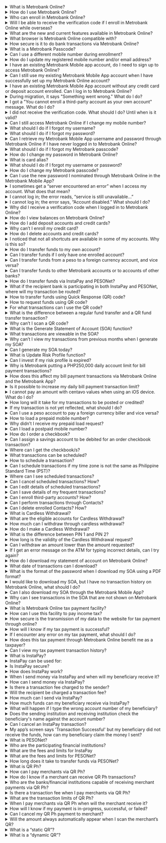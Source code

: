 <details>
  <summary>What is Metrobank Online?</summary>
  It is Metrobank’s new internet banking service that features enhanced user experience and interface, allowing customers to do various banking transactions conveniently, 24/7.
</details>

<details>
  <summary>How do I use Metrobank Online?</summary>
  Here are some how-to videos for the different features of Metrobank Online: [Metrobank Online How-To Videos](https://metrobank.com.ph/mbo-how-to).
</details>

<details>
  <summary>Who can enroll in Metrobank Online?</summary>
  Metrobank Online is available to individual Metrobank clients with:
  * A peso or foreign currency deposit account. However, please note that if you have a joint “AND/OR” account and In-Trust-For (ITF) account, you may only use Metrobank Online to view your account balance and transaction history.

  Reminder: You would need the following to enroll your account in Metrobank Online:

  1. Your active mobile number (postpaid or prepaid) registered with us where we can send an SMS verification code.

  2. Your active e-mail address registered with us where we can send an e-mail verification code.

  [Click here to view the step-by-step guide on how to sign-up for Metrobank Online.](https://metrobank.com.ph/articles/mbo-signup)

  Note: Non-individual account types that were not mentioned above cannot be enrolled in Metrobank Online and the Metrobank App.
</details>

<details>
  <summary>Will I be able to receive the verification code if I enroll in Metrobank Online while overseas?</summary>
  Yes, as long as the Philippine-issued mobile number you have registered is activated for international roaming. This is needed for you to receive the verification code, one-time password, and other SMS notifications for secure banking transactions.
</details>

<details>
  <summary>What are the new and current features available in Metrobank Online?</summary>
  You can:
  * Send money to other local banks via InstaPay and PESONet

  * Buy prepaid load

  * Request cardless withdrawal

  * Schedule transactions

  * Scan and generate QR code for fund transfers

  * Manage your investments in unit investment trust funds (UITFs)

  * Make a time deposit placement

  * Manage your investment portfolio with Wealth Manager

  You can continue enjoying existing functionalities like:
  * View account balance and transaction history

  * Bill payments

  * Move money to own and other Metrobank accounts

  * Order a checkbook

  * Download your Statement of Account (SOA)

  * Tax Payments

  Metrobank Online has also been designed to display better on browsers of smartphones, tablets, laptops, and other devices.
</details>

<details>
  <summary>What browser is Metrobank Online compatible with?</summary>
  Metrobank Online is best viewed in the latest browser versions of:
  * Safari
  * Mozilla Firefox
  * Google Chrome
  * Microsoft Edge
  * Samsung Internet
</details>

<details>
  <summary>How secure is it to do bank transactions via Metrobank Online?</summary>

  * All messages go through an encryption process to ensure security.

  * Only one login session can be active at a time.

  * Your username and password secure access to your account.

  * Email and SMS verification codes are sent to your registered email address and mobile number.

  * A 6-digit Metrobank passcode is required in every transaction.

  * Email and SMS notifications on activities and transactions are sent to your registered email address and mobile number.
</details>

<details>
  <summary>What is a Metrobank Passcode?</summary>
  A Metrobank Passcode is a new security feature of Metrobank Online. You are required to nominate a 6-digit code upon first log-in. You need to remember this passcode as it will be required to authenticate transactions in Metrobank Online. If you forgot your Metrobank Passcode, you can reset it by calling the Metrobank contact center at (02) 88-700-700.
</details>

<details>
  <summary>Can I use a different mobile number during enrollment?</summary>
  No. When signing up for Metrobank Online, you should use the mobile number you registered with the bank. If you need to update your mobile number, visit any Metrobank branch or request an update online [here](https://metrobank.com.ph/articles/update-your-info).
</details>

<details>
  <summary>How do I update my registered mobile number and/or email address?</summary>
  Go to the Metrobank branch of your account to have your customer information updated.

  For the requirements, please refer to [Update Your Info](https://www.metrobank.com.ph/articles/update-your-info).
</details>

<details>
  <summary>I have an existing Metrobank Mobile app account, do I need to sign up to access Metrobank Online?</summary>
  No, there is no need to sign up. Just log in to Metrobank Online using your existing username and password. In your first log-in, an account verification process will have to be completed. All enrolled accounts (own and third party), load prepaid, billers, and scheduled transactions are auto-enrolled in your Metrobank Online account. Scheduled transactions will be processed in Metrobank Online to avoid double debit. Make sure to check emails on how to upgrade are coming from us. It should always be from info.communications@metrobank.com.ph.
</details>

<details>
  <summary>Can I still use my existing Metrobank Mobile App account when I have successfully set up my Metrobank Online account?</summary>
  Yes, transactions performed in the Metrobank Mobile App and Metrobank Online will run independently. Doing the same transaction on the Metrobank Mobile App and Metrobank Online will cause double debit.
</details>

<details>
  <summary>I have an existing Metrobank Mobile App account without any credit card or deposit account enrolled. Can I log in to Metrobank Online?</summary>
  No, Metrobank Online requires at least one (1) enrolled credit card or deposit account.
</details>

<details>
  <summary>During migration, it says "Something went wrong." What do I do?</summary>
  Call our Contact Center Hotline at (632) 88-700-700 or Domestic toll-free number: 1-800-1888-5775 to enable the account to upgrade to Metrobank Online.
</details>

<details>
  <summary>I got a "You cannot enroll a third-party account as your own account" message. What do I do?</summary>
  Check if your registered mobile number is the same as in your bank records. If not, please visit your branch of account to have your mobile number updated.
  You can also update your contact info via the website by following the steps at [Update Your Info](https://metrobank.com.ph/articles/update-your-info).
</details>

<details>
  <summary>I did not receive the verification code. What should I do? Until when is it valid?</summary>
  Check if you entered the correct mobile number and email address. If correct, click on “Send another one” to receive another verification code through SMS and/or email. The verification code is valid for five (5) minutes.
</details>

<details>
  <summary>Can I still access Metrobank Online if I change my mobile number?</summary>
  No. You will need the verification code sent to your registered mobile number to log in. Please coordinate with your branch of account to have your mobile number updated.
  You can also update your contact info via the website by following the steps at [Update Your Info](https://metrobank.com.ph/articles/update-your-info).
</details>

<details>
  <summary>What should I do if I forgot my username?</summary>

  1. From the login page, click ’Recover Access’ and choose ‘Username’ tab

  2. Provide either the email address or mobile number you registered during signup

  3. Enter your 6-digit passcode and click ‘Submit’

  4. Your username will be sent to your email address or mobile number.
</details>

<details>
  <summary>What should I do if I forgot my password?</summary>

  1. From the login page, click 'Recover Access' and choose ‘Password’ tab

  2. Provide either the email address or mobile number you registered during signup

  3. Enter your 6-digit passcode and click ‘Submit’

  4. You will be required to enter a verification code sent to your registered mobile number or email address

  5. Enter a new password and click ‘Next’

  6. Your password has been updated.
</details>

<details>
  <summary>Can I retrieve my Metrobank Mobile App username and password through Metrobank Online if I have never logged in to Metrobank Online?</summary>
  Yes, you may use the recover access through Metrobank Online.
</details>

<details>
  <summary>What should I do if I forgot my Metrobank passcode?</summary>
  Kindly call our Contact Center Hotline at (632) 88-700-700 or Domestic toll-free number: 1-800-1888-5775 for Metrobank passcode reset.
</details>

<details>
  <summary>How do I change my password in Metrobank Online?</summary>

  To change your Metrobank Password, follow these steps:

  1. Select “Settings” on the navigation bar on the left.

  2. Click “Change Password.”

  3. Enter your current password.

  4. Enter a new password

  5. Click “UPDATE.”

  6. Enter your 6-digit Metrobank Passcode

  After following these steps, your Metrobank Password will be updated.
</details>

<details>
  <summary>What is card alias?</summary>
  Card alias is any name that you give to your bank accounts to help you distinguish them from each other. You can edit your account's alias at any time.
</details>

<details>
  <summary>What should I do if I forgot my username or password?</summary>
  From the login page, click “Recover Access” and go to the Username tab. Provide either the email address or mobile number you registered during signup; input your passcode; and submit the request. Your username will be sent to your email address or mobile number. How do I recover my password?
  From the Metrobank Online Login page, click “Recover Access”. Go to password tab. Provide either the email address or mobile number you registered during signup. Enter your passcode then submit request. Password will be sent to your email address or mobile number.
</details>

<details>
  <summary>How do I change my Metrobank passcode?</summary>

  To change your Metrobank Passcode, follow these steps:

  1. Select “Settings” on the navigation bar on the left.

  2. Click “Change Passcode”.

  3. Enter your current 6-digit Metrobank Passcode

  4. Nominate a new Metrobank Passcode.

  5. Click “UPDATE.”

  After following these steps, your Metrobank Passcode will be updated.
</details>

<details>
  <summary>Can I use the new password I nominated through Metrobank Online in the Metrobank Mobile App?</summary>
  Yes. Nominated passwords are synced in the app and Metrobank Online.
</details>

<details>
  <summary>I sometimes get a “server encountered an error” when I access my account. What does that mean?</summary>

  Your device internet protocol (IP) could be blocked. Try to login again after changing your device IP.

  1. Through a mobile phone, you can follow these steps:

    a. Set your phone to airplane mode

    b. Turn off airplane mode

    c. Reconnect to an internet connection

    d. Log in to Metrobank Online

  2. Through a Windows computer:

    a. Click “Start” then “Run”

    b. Type cmd, press “Enter”

    d. Your current IP configuration will show

    e. Type ipconfig /renew at the prompt window, press “Enter”

    f. The server will assign a new IP address for your computer
</details>

<details>
  <summary>I cannot log in; the error reads, “service is still unavailable…”</summary>
  Call our Contact Center Hotline at (632) 88-700-700 or Domestic toll-free number: 1-800-1888-5775 to log in to Metrobank Online.
</details>

<details>
  <summary>I cannot log in; the error says, “Account disabled.” What should I do?</summary>
  Call our Contact Center Hotline at (632) 88-700-700 or Domestic toll-free number: 1-800-1888-5775 to enable the account.
</details>

<details>
  <summary>Why did I receive a verification code when I logged in to Metrobank Online?</summary>
  As part of the verification process, a code is sent to your registered email address and mobile number on your initial log-in to Metrobank Online, or if you update the versions of the operating system of your mobile phone or desktop browsers.
</details>

<details>
  <summary>How do I view balances on Metrobank Online?</summary>

  * Total deposits for enrolled peso and foreign accounts can be viewed through the dashboard

  * You can click on Total Deposits or go to the Deposits menu to view balances per account

  * You can also go to Transaction History to view an account’s running balance
</details>

<details>
  <summary>How do I add deposit accounts and credit cards?</summary>
  [Please click here to view the step-by-step guide to add accounts.](https://www.youtube.com/watch?v=YuBL6P_SFe8)
</details>

<details>
  <summary>Why can’t I enroll my credit card?</summary>
  Please check if the entered details are the same as what is indicated in your credit card. Also, make sure you are enrolling the latest issued card by the bank.
</details>

<details>
  <summary>How do I delete accounts and credit cards?</summary>

  To delete your Metrobank accounts and credit card, follow these steps:

  1. Log in to https://onlinebanking.metrobank.com.ph

  2. Click “Deposits” or “Credit Cards” on the menu

  3. Select the account to be deleted

  4. Click “delete account” on the upper right of the screen

  5. Confirm the action by clicking “Yes”

  After following these steps, your Metrobank account or credit card will be deleted.
</details>

<details>
  <summary>I noticed that not all shortcuts are available in some of my accounts. Why is this so?</summary>
  The shortcuts you can see on each account depend on what transactions you are allowed to do using that account. (For example, you cannot order a checkbook using a savings account).
</details>

<details>
  <summary>How do I transfer funds to my own account?</summary>
  Use the “Move Money” feature that allows you to transfer funds to your own enrolled accounts. Please [click here](https://www.youtube.com/watch?v=zNhG5LaKaFA) to view the step-by-step guide to Move Money.
</details>

<details>
  <summary>Can I transfer funds if I only have one enrolled account?</summary>
  You can transfer money to other Metrobank accounts or to accounts of other banks via ‘Send Money’ feature.
</details>

<details>
  <summary>Can I transfer funds from a peso to a foreign currency account, and vice versa?</summary>
  No, funds can only be transferred to accounts of the same currency.
</details>

<details>
  <summary>Can I transfer funds to other Metrobank accounts or to accounts of other banks?</summary>
  You can do this through Send Money, where you can send money to other Metrobank accounts or to accounts of other banks via InstaPay and PESONet. Please [click here](https://www.youtube.com/watch?v=DWN3jFV8V-E) to view the step-by-step guide to Send Money.
</details>

<details>
  <summary>How do I transfer funds via InstaPay and PESONet?</summary>
  Go to "Send Money" menu and enter all the required details. The transaction will go through InstaPay or PESONet depending on the amount and recipient bank.
</details>

<details>
  <summary>What if the recipient bank is participating in both InstaPay and PESONet, where will my transaction be routed?</summary>
  Your transaction will automatically be routed to InstaPay if the amount is within the allowed limit of PHP 50,000.00 for immediate crediting and lower service fee.
</details>

<details>
  <summary>How to transfer funds using Quick Response (QR) code?</summary>
  Please [click here](https://www.youtube.com/watch?v=gV2c8Zx6juY) to view the step-by-step guide to transfer funds using QR code.
</details>

<details>
  <summary>How to request funds using QR code?</summary>
  Please [click here](https://www.youtube.com/watch?v=AUZ1oBu8x7E) to view the step-by-step guide to request funds using QR code.
</details>

<details>
  <summary>For what transactions can I use the QR code?</summary>
  The QR code can be used when requesting and transferring funds from a Metrobank account to another Metrobank account or to another bank account via InstaPay.
</details>

<details>
  <summary>What is the difference between a regular fund transfer and a QR fund transfer transaction?</summary>
  Both transactions are the same. The only difference is that you will no longer have to type in the recipient bank, account number, and amount (if provided) whenever you do a QR fund transfer transaction. These are automatically filled up in the transaction form.
</details>

<details>
  <summary>Why can’t I scan a QR code?</summary>
  Metrobank Online may not be allowed to access your camera. To allow access to your camera:<br>
  a. Launch Metrobank Online in your browser<br>
  b. Tap the ellipsis (three dots) to find “Settings”<br>
  c. From Settings, go to “Site settings”<br>
  d. Tap “Camera”<br>
  e. Toggle on Camera button
</details>

<details>
  <summary>What is the Generate Statement of Account (SOA) function?</summary>
  It allows you to generate your UITF statement of account online.
</details>

<details>
  <summary>What transactions are viewable in the SOA?</summary>
  You can view all Invest (Add New and Top Up) and Redemption transactions during your preferred reference period when you generate your SOA.
</details>

<details>
  <summary>Why can’t I view my transactions from previous months when I generate my SOA?</summary>
  Only transactions during the reference month will be displayed after you generate your SOA. To view transactions from previous months, please select the date in the calendar.
</details>

<details>
  <summary>Can I generate my SOA today?</summary>
  No, your SOA includes your Net Asset Value Per Unit (NAVPU) of your UITFs. The NAVPU is only computed at the end of a banking day so you can only generate the SOA form from previous days.
</details>

<details>
  <summary>What is Update Risk Profile function?</summary>
  Update Risk Profile allows you to update your Risk Profile online anytime.
</details>

<details>
  <summary>Can I invest if my risk profile is expired?</summary>
  When you select Invest, you will get an on-screen prompt to update your risk profile. This will lead you to the Suitability Assessment Form (SAF).
</details>

<details>
  <summary>Why is Metrobank putting a PHP250,000 daily account limit for bill payment transactions?</summary>
  As part of Metrobank’s efforts to ensure the security of clients’ accounts, it has capped clients’ daily bill payment transaction to PHP250,000 starting 14 April 2023.
</details>

<details>
  <summary>How does this affect my bill payment transactions via Metrobank Online and the Metrobank App?</summary>
  The PHP250,000 daily bill payment transaction limit is applied per Metrobank account. This means, it is your total bills payment transaction limit via Metrobank Online and the Metrobank app.
</details>

<details>
  <summary>Is it possible to increase my daily bill payment transaction limit?</summary>
  Yes, we can change/customize the daily bill payment transaction limit of your account. You may visit or call your branch of account to request for this change. Visit [Metrobank Branch Locator](https://www.metrobank.com.ph/locator) to get the contact details and address of your branch.
</details>

<details>
  <summary>I cannot pay an amount with centavo values when using an iOS device. What do I do?</summary>

  You can do one of the following:<br>

  a. Put the cursor after the decimal point.<br>

  b. Overtype the desired centavo amount.<br>

  Alternatively, you can do the following:<br>

  a. Put the cursor on the space beside the last decimal.<br>

  b. Use delete (x) button on the keypad to delete the default zeroes.<br>

  c. Type-in the desired decimal centavo amount.
</details>

<details>
  <summary>How long will it take for my transactions to be posted or credited?</summary>
  Posting of pay bills will take 2 to 3 banking days.
</details>

<details>
  <summary>If my transaction is not yet reflected, what should I do?</summary>
  Kindly call our Contact Center Hotline at (02) 88-700-700 or 1-800-1888-5775 (Domestic Toll-Free Hotline: 1-800-1888-5775) for assistance.
</details>

<details>
  <summary>Can I use a peso account to pay a foreign currency biller and vice versa?</summary>
  No, only the same currency account and biller bills payment are allowed.
</details>

<details>
  <summary>How to load a prepaid mobile number?</summary>
  Please [click here](https://www.youtube.com/watch?v=erTKF_sqIW4) to view the step-by-step guide to Load Prepaid.
</details>

<details>
  <summary>Why didn’t I receive my prepaid load request?</summary>
  Prepaid loading can be delayed due to technical issues and is dependent on your mobile network provider. You can expect your prepaid load request to be processed within 24 hours.
</details>

<details>
  <summary>Can I load a postpaid mobile number?</summary>
  No. Only prepaid mobile numbers can be loaded using this service.
</details>

<details>
  <summary>How do I order a checkbook?</summary>
  Please [click here](https://www.youtube.com/watch?v=lxlDDhqRGIo) to view the step-by-step guide to Order Checkbook.
</details>

<details>
  <summary>Can I assign a savings account to be debited for an order checkbook transaction?</summary>
  No. The transaction has to be debited from a checking account.
</details>

<details>
  <summary>Where can I get the checkbook/s?</summary>
  Checkbooks can be picked up from your branch of account.
</details>

<details>
  <summary>What transactions can be scheduled?</summary>

  The following transactions can be scheduled depending on your preferred date and time:

  * Move Money

  * Send Money

  * Pay Bills

  * Load Prepaid

  * Order Checkbook

  * Tax Payment
</details>

<details>
  <summary>How to schedule a transaction?</summary>
  For each transaction, you need to fill in the required fields, choose the Later tab, then select the number of occurrences, and desired date and time of a transaction. Scheduling can also be done for one-time scheduled transactions. Please [click here](https://www.youtube.com/watch?v=LXIWaENuCUs) to view the step-by-step guide on scheduling a transaction.
</details>

<details>
  <summary>Can I schedule transactions if my time zone is not the same as Philippine Standard Time (PST)?</summary>
  Yes, but note that the scheduled transaction will follow PST (GMT+08:00).
</details>

<details>
  <summary>Where can I see scheduled transactions?</summary>
  Scheduled transactions are listed under Pending Transactions in your Dashboard grouped by date in ascending order.
</details>

<details>
  <summary>Can I cancel scheduled transactions? How?</summary>

  Yes, if transactions are not yet processed. To cancel your scheduled transactions, please follow these steps:

  1. Log in to https://onlinebanking.metrobank.com.ph

  2. Tap on “Scheduled transactions” under “Pending Transactions”

  3. Click “Cancel Pending Transactions”

  4. On the confirmation pop-up, click on “Yes”

  5. Enter Metrobank Passcode. Click on “Submit”

  6. Cancelled scheduled transaction will no longer display in pending transactions.

</details>

<details>
  <summary>Can I edit details of scheduled transactions?</summary>
  No. Instead, you can cancel the scheduled transaction and create a new one.
</details>

<details>
  <summary>Can I save details of my frequent transactions?</summary>
  Yes, you can save the details of another third-party account, biller, or load product with the Add Contacts feature.
</details>

<details>
  <summary>Can I enroll third-party accounts? How?</summary>
  1. Log in to https://onlinebanking.metrobank.com.ph
  2. Tap on “Contacts” in the menu
  3. Click plus icon to add account
  4. Select “Account” tab
  5. Enter contact name
  6. Select bank in the drop-down menu
  7. Enter account details. Click on “Create”
  8. Enter Metrobank Passcode. Click on “Submit”

  After following these steps, your third-party account will be enrolled as a contact.
</details>

<details>
  <summary>Can I perform transactions through Contacts?</summary>
  Yes, you can perform transactions through Contacts.
</details>

<details>
  <summary>Can I delete enrolled Contacts? How?</summary>
  1. Log in to https://onlinebanking.metrobank.com.ph
  2. Tap on “Contacts” in the menu
  3. Select the contact that needs to be deleted
  4. Click “delete account” then click “Yes”
  5. Enter Metrobank Passcode. Click on “Submit”

  After following these steps, your contact will be deleted.
</details>

<details>
  <summary>What is Cardless Withdrawal?</summary>
  Metrobank Cardless Withdrawal lets you withdraw cash from any Metrobank or PSBank ATMs without your Metrobank ATM Card.

  For the latest updates on Cardless Withdrawal fees and limits, please refer to [Metrobank Rates and Fees](https://metrobank.com.ph/rates-and-fees).
</details>

<details>
  <summary>What are the eligible accounts for Cardless Withdrawal?</summary>
  All accounts with issued cards (except for Paycard) can do Cardless Withdrawal enrolled on through Metrobank Online.
</details>

<details>
  <summary>How much can I withdraw through cardless withdrawal?</summary>
  The minimum amount is PHP 100, while the maximum amount is PHP 10,000 per transaction. The daily maximum limit is PHP 30,000.

  Note: Any carded withdrawal you perform will reduce the daily maximum limit for your cardless withdrawal.
</details>

<details>
  <summary>How do I make a Cardless Withdrawal?</summary>
  Login to Metrobank Mobile and follow the steps below:

  1. On your Metrobank online dashboard, click the ellipsis (three dots) button.

  2. Click "Cardless Withdrawal".

  3. Enter the amount you wish to withdraw and select the source account to withdraw from.

  4. Nominate a 4-digit PIN as your PIN 1, then tap "Next."

  5. Review and confirm the details.

  6. Enter your passcode.

  7. A 6-digit PIN is generated (This will be PIN 2) and displayed.

  8. Go to any Metrobank or PSBank ATM.

  9. Press "Enter".

  10. Key in the PIN 1, then the PIN 2, then the requested amount.
</details>

<details>
  <summary>What is the difference between PIN 1 and PIN 2?</summary>

  * PIN 1 is any 4-digit number you nominate while creating the Cardless Withdrawal request.

  * PIN 2 is a system-generated 6-digit number you receive on the Metrobank Mobile app after creating the request.
</details>

<details>
  <summary>How long is the validity of the Cardless Withdrawal request?</summary>
  A requested Cardless Withdrawal is valid for 30 minutes only.
</details>

<details>
  <summary>Can I withdraw an amount lower than the amount requested?</summary>
  No. Partial withdrawal is not allowed.
</details>

<details>
  <summary>If I get an error message on the ATM for typing incorrect details, can I try again?</summary>
  Yes. You have a maximum of three attempts. If you enter incorrect details three times, you will have to create a new request.
</details>

<details>
  <summary>How do I download my statement of account on Metrobank Online?</summary>
  Transactions for the past 30 days can be downloaded in PDF or CSV format. To download your SOA, follow these steps:

  1. On the menu, go to Deposits, then choose the account you want to view the transaction history for.
  2. Customize your statement of account by choosing the date range, type of transaction, and/or amount range.
  3. Click ‘Download Statement’.
  4. Choose between downloading in either PDF or CSV format.
  5. SOA will be downloaded. If you choose to download using a PDF format, the file is password protected. The password is your last name in lowercase letters and the last four digits of your account.

  The option to download the SOA is only available in Metrobank Online. This option is not currently available in the Metrobank Mobile App.
</details>

<details>
  <summary>What date of transactions can I download?</summary>
  Currently, only transactions for the past 30 days are available for viewing and downloading on Metrobank Online. We are currently working to enhance this feature to a longer date range.
</details>

<details>
  <summary>What is the format of the password when I download my SOA using a PDF format?</summary>
  Please use your last name in lowercase letters, together with the last four (4) digits of your account number. Example: santos1234.
</details>

<details>
  <summary>I would like to download my SOA, but I have no transaction history on Metrobank Online, what should I do?</summary>
  Only past 30-days transactions are available on Metrobank Online. If you have done transactions in the past 30 days but still cannot find any transactions, please check if the date range, type of transaction, and amount range are filtered properly.

  If you still cannot find your previous transactions, refresh your browser or kindly contact our Contact Center hotline at (02) 88-700-700 or Domestic toll-free number: 1-800-1888-5775.
</details>

<details>
  <summary>Can I also download my SOA through the Metrobank Mobile App?</summary>
  Currently, the option to download the SOA is only available on Metrobank Online. This option is not available on the Metrobank Mobile App.
</details>

<details>
  <summary>Why can I see transactions in the SOA that are not shown on Metrobank Online?</summary>
  Transactions across all platforms (Metrobank Online, Metrobank Mobile App, Over-the-Counter, ATMs) will show in the SOA since it gets information from the Deposit system.
</details>

<details>
  <summary>What is Metrobank Online tax payment facility?</summary>
  Metrobank Online Tax Direct Facility is a web-based solution designed to interface with the Electronic Filing and Payment System (EFPS) of the Bureau of Internal Revenue and with the Bank.
</details>

<details>
  <summary>How can I use this facility to pay income tax?</summary>
  To pay for your income tax, follow these steps:

  1. File your tax return at the Bureau of Internal Revenue Electronic Filing and Payment System (BIR EFPS) website at [BIR EFPS]
(https://efps.bir.gov.ph).

  2. Upon login, input the necessary details and choose ‘MBTC’ under ‘Transacting Bank’.

  3. Click on the ‘Submit’ button to proceed with your payment.

  4. Choose ‘Personal Account’ and click ‘Continue’ to proceed to the direct link page.

  5. Log in your Metrobank Online username and password.

  6. Upon login, the tax payment transaction details screen will be displayed. Select the source account to debit.

  7. Review and confirm the details.

  8. Enter your 6-digit Metrobank Passcode to authenticate your transaction.

  9. The BIR pop-up payment confirmation will display.

  10. A transaction acknowledgment page will appear, confirming your transaction.

</details>

<details>
  <summary>How secure is the transmission of my data to the website for tax payment through online?</summary>
  All transmissions of data done through Metrobank Online are encrypted and secured.
</details>

<details>
  <summary>How will I know if my tax payment is successful?</summary>
  You will receive an SMS and email notification showing that the transaction is successful.
</details>

<details>
  <summary>If I encounter any error on my tax payment, what should I do?</summary>
  If you encounter any error on your tax payment, kindly call our Contact Center Hotline at (02) 88-700-700.
</details>

<details>
  <summary>How does this tax payment through Metrobank Online benefit me as a taxpayer?</summary>
  You are not required to visit the bank to make the payments. Tax payment can be made online at your own convenience.
</details>

<details>
  <summary>Can I view my tax payment transaction history?</summary>
  Yes, this information is available online. You can view your transaction history for the past tax payment transactions made, including immediate and future dated tax payments. You can view up to 30 days.

  By clicking on the Transaction Reference Number, you can view the details of the Tax Payment transaction.
</details>

<details>
  <summary>What is InstaPay?</summary>
  InstaPay is an electronic fund transfer (EFT) service that enables a customer of a participating Bangko Sentral ng Pilipinas (BSP)-supervised financial institution (BSFI) to transfer Philippine Peso funds from their account to another BSFI account. BSP-supervised financial institutions are banks or electronic money issuers.

  InstaPay is part of the National Retail Payment Systems (NRPS) initiative of BSP that seeks to promote electronic payments.
</details>

<details>
  <summary>InstaPay can be used for:</summary>

  * Person-to-person payments

  * Domestic remittances

  * Payment to service providers, such as plumbers, electricians, carpenters, etc.

  * Face-to-face, non-cash payments for goods (for example: sari-sari stores, bazaars, garage sales, etc.)

  * Donation to charitable institutions

  * Top-ups on digital wallets like GCash or PayMaya
</details>

<details>
  <summary>Is InstaPay secure?</summary>
  Yes, InstaPay is secure and protected by the same level of security standards applied to the interbank funds transfer service currently provided by BSP-supervised financial institutions.
</details>

<details>
  <summary>How does InstaPay work?</summary>

  The sender’s financial institution will debit your account and instantly transfer the funds to your recipient’s financial institution. The funds will instantly be available in the recipient’s account.
</details>

<details>
  <summary>When I send money via InstaPay and when will my beneficiary receive it?</summary>

  Crediting funds is in real-time on InstaPay so your beneficiary will receive it right away.
</details>

<details>
  <summary>How can I send money via InstaPay?</summary>

  You must be enrolled in Metrobank Online and the Metrobank Mobile App to send money via InstaPay.\n\nUsing your Metrobank Online:\n\na. Select "Send Money" tab\u003cbr/\u003e\nb. Choose the destination bank.\u003cbr/\u003e\nc. Fill-out the recipient details, amount, and source account.\u003cbr/\u003e\n\nFor the Metrobank Mobile App:\n\na. Choose "Transfer to Other Bank" from the menu.\u003cbr/\u003e\nb. Select "InstaPay".\u003cbr/\u003e\nc. Click Transfer button under "One-Time Transfer."\u003cbr/\u003e\nd. Fill-out the recipient details, choose source account, and input amount.\u003cbr/\u003e \ne. To authenticate your transactions, a one-time password (OTP) will be sent to your registered mobile number.
</details>

<details>
  <summary>Is there a transaction fee charged to the sender?</summary>

  Yes, there will be a PHP 25.00 fee charged for every InstaPay transaction.
</details>

<details>
  <summary>Will the recipient be charged a transaction fee?</summary>

  No, the beneficiary will not be charged a transaction fee. The full amount sent will be credited to your beneficiary.
</details>

<details>
  <summary>How much can I send via InstaPay?</summary>

  You can send up to PHP 50,000 per transaction per day.
</details>

<details>
  <summary>How much funds can my beneficiary receive via InstaPay?</summary>

  Receiving limits may differ with every receiving institution. To ensure your transaction is successfully credited, check with your beneficiary’s transaction limits from their receiving institution.
</details>

<details>
  <summary>What will happen if I type the wrong account number of my beneficiary?</summary>

  InstaPay transactions are validated through account numbers. In cases that you type a wrong account number, the transaction will not be pushed through if the account number is wrong. We encourage you to obtain the correct account information from your payee to make the transaction hassle-free.
</details>

<details>
  <summary>Does the sending institution and receiving institution check the beneficiary's name against the account number?</summary>

  Both sending and receiving institutions validate the account number only. InstaPay participants are not required to match their name against an account number. This is in accordance with BSP Circular No. 980, which states that account number matching will work for domestic account-to-account electronic payments or to implement a transaction. To have a hassle-free transaction, obtain the correct account information from your payee.
</details>

<details>
  <summary>Can I cancel an InstaPay transaction?</summary>

  InstaPay transactions are debited from your account and credited to your beneficiary real-time. Once your account has been debited, the transaction made via Metrobank Online or the Metrobank Mobile App is considered final and can no longer be cancelled.
</details>

<details>
  <summary>My app’s screen says 'Transaction Successful' but my beneficiary did not receive the funds, how can my beneficiary claim the money I sent?</summary>

  In the case you were notified that the transaction was successful and yet the funds have not been credited to the beneficiary account, there might be a connection issue with BancNet or the receiving institution. Your beneficiary shall contact the receiving institution to know when the funds will be credited.
</details>

<details>
  <summary>What is PESONet?</summary>

  PESONet is a fund transfer service available through the Send Money feature of Metrobank Online, where you can transfer money to other bank accounts.\n\nPESONet lets customers of participating banks, e-money issuers or mobile money operators to transfer funds in Philippine peso to customers of other participating banks, e-money issuers or mobile money operators in the Philippines.
</details>

<details>
  <summary>Who are the participating financial institutions?</summary>

  You can go to https://www.pesonet.info/ for a list of participating financial institutions (banks and non-banks).
</details>

<details>
  <summary>What are the fees and limits for InstaPay</summary>

  For the latest updates on InstaPay fees and limits, please refer to https://metrobank.com.ph/rates-and-fees
</details>

<details>
  <summary>What are the fees and limits for PESONet?</summary>

  For the latest updates on PESONet fees and limits, please refer to https://metrobank.com.ph/rates-and-fees.
</details>

<details>
  <summary>How long does it take to transfer funds via PESONet?</summary>

  Funds can be made available to the recipient account/s within the day if the transaction was made before 3:00 PM. If the transaction was made after 3:00 PM, it is processed and credited on the next banking day.\n\nFor the latest updates on PESONet fees and limits, please refer to https://metrobank.com.ph/rates-and-fees.
</details>

<details>
  <summary>What is QR Ph?</summary>

  QR Ph is a quick, low-cost, and safe method to pay, transfer, and receive funds from other banks and e-money accounts in the Philippines.\n\nIt was launched last November 2019 as the National QR Code standard by the Philippine Payments Management, Inc. (PPMI), under the guidance of the Bangko Sentral ng Pilipinas (BSP).
</details>

<details>
  <summary>How can I pay merchants via QR Ph?</summary>

  You can pay merchants via QR Ph in real time with a Metrobank Online account. Just follow the steps below:\n1.\tSelect “QR Code” on the lower dashboard menu\n2.\tChoose “Scan or Upload QR Code” and select “Next” to proceed\n3.\tScan or upload the Merchant QR Ph Code to proceed\n4.\tFill out or validate the following information on the screen and click “Next”\u003cbr\u003e\n    a)\tAmount\u003cbr\u003e\n    b)\tMerchant Type\u003cbr\u003e\n    c)\tSource Account\u003cbr\u003e\n5.\tReview and confirm the transactions details then click “Continue”\n6.\tEnter your Metrobank Passcode and SMS One-Time Password (OTP) to authorize the transaction.\n\nAfter following these steps, you will receive confirmation that your transaction is successful.
</details>

<details>
  <summary>How do I know if a merchant can receive QR Ph transactions?</summary>

  The merchant's code must have the QR Ph logo in the middle. Their registered acquiring bank or EMI must also be a Person-to-Merchant (P2M) QR Ph Participant.
</details>

<details>
  <summary>Who are the banks/financial institutions capable of receiving merchant payments via QR Ph?</summary>

  These are the receiving participants based on BSP’s list as of April 2022:\n•\tAllBank, Inc.\u003cbr\u003e\n•\tAsia United Bank Corporation\u003cbr\u003e\n•\tBDO Unibank, Inc\u003cbr\u003e\n•\tCard Bank, Inc\u003cbr\u003e\n•\tCebuana Lhuiller Rural Bank\u003cbr\u003e\n•\tG-Xchange, Inc.\u003cbr\u003e\n•\tMetropolitan Bank and Trust Company\u003cbr\u003e\n•\tPayMaya Philippines, Inc.\u003cbr\u003e\n•\tRizal Commercial Banking Corporation\u003cbr\u003e\n•\tRobinsons Bank Corporation\u003cbr\u003e\n•\tStarpay Corporation\u003cbr\u003e\n•\tTayoCash, Inc.\u003cbr\u003e\n•\tUSSC Money Services, Inc.\u003cbr\u003e\n•\tZybi Tech, Inc\u003cbr\u003e
</details>

<details>
  <summary>Is there a transaction fee when I pay merchants via QR Ph?</summary>

  Paying merchants via QR Ph is free of charge.
</details>

<details>
  <summary>What are the transaction limits of QR Ph?</summary>

  You can send up to PHP 50,000 per transaction per day.
</details>

<details>
  <summary>When I pay merchants via QR Ph when will the merchant receive it?</summary>

  QR Ph uses InstaPay so your merchant receives your payment in real time.
</details>

<details>
  <summary>How will I know if my payment is in-progress, successful, or failed?</summary>

  After you pay via QR Ph, you get an on-screen message on Metrobank Online that says “In-Progress,” “Success,” or “Failed.”\n\nYou also receive notifications via:\u003cbr\u003e\n•\tAn SMS to your bank registered mobile number\u003cbr\u003e\n•\tAn email to your bank registered email\u003cbr\u003e\n•\tA message in your Metrobank Online inbox\u003cbr\u003e
</details>

<details>
  <summary>Can I cancel my QR Ph payment to merchant?</summary>

  No. Once authorized, all transactions via QR Ph are final. The funds are debited from your account and credited to the merchant in real time.
</details>

<details>
  <summary>Will the amount always automatically appear when I scan the merchant’s QR?</summary>

  No, it depends on whether your merchant uses a static or a dynamic QR.
</details>

<details>
  <summary>What is a “static QR”?</summary>

  When you pay via a static QR, you access the merchant’s QR facility to pay them. You still have to manually enter the amount to be paid.
</details>

<details>
  <summary>What is a “dynamic QR”?</summary>

  When you pay via a dynamic QR, you access the merchant’s QR facility where you are automatically shown the amount you have to pay. You cannot edit the amount when paying through this method.
</details>



